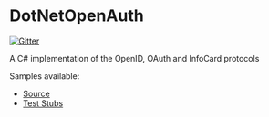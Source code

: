 DotNetOpenAuth
==============

[![Gitter](https://badges.gitter.im/Join%20Chat.svg)](https://gitter.im/DotNetOpenAuth/DotNetOpenAuth?utm_source=badge&utm_medium=badge&utm_campaign=pr-badge&utm_content=badge)

A C# implementation of the OpenID, OAuth and InfoCard protocols

Samples available:

* [Source](https://github.com/DotNetOpenAuth/DotNetOpenAuth.Samples)
* [Test Stubs](http://sourceforge.net/projects/dnoa/files/releases/v4.3/v4.3.1/DotNetOpenAuth-4.3.1.13153-samples.7z/download)
